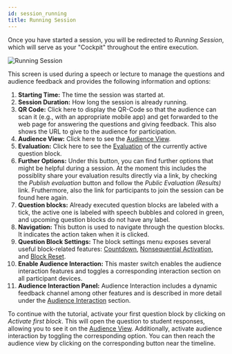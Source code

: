 ```yaml
---
id: session_running
title: Running Session
---
```


Once you have started a session, you will be redirected to _Running Session_, which will serve as your "Cockpit" throughout the entire execution.

![Running Session](assets/session_running.png)

This screen is used during a speech or lecture to manage the questions and audience feedback and provides the following information and options:

1. **Starting Time:** The time the session was started at.
2. **Session Duration:** How long the session is already running.
3. **QR Code:** Click here to display the QR-Code so that the audience can scan it (e.g., with an appropriate mobile app) and get forwarded to the web page for answering the questions and giving feedback. This also shows the URL to give to the audience for participation.
4. **Audience View:** Click here to see the [Audience View](audience_view.md).
5. **Evaluation:** Click here to see the [Evaluation](evaluation.md) of the currently active question block.
6. **Further Options:** Under this button, you can find further options that might be helpful during a session. At the moment this includes the possiblity share your evaluation results directly via a link, by checking the _Publish evaluation_ button and follow the _Public Evaluation (Results)_ link. Fruthermore, also the link for participants to join the session can be found here again.
7. **Question blocks:** Already executed question blocks are labeled with a tick, the active one is labeled with speech bubbles and colored in green, and upcoming question blocks do not have any label.
8. **Navigation:** This button is used to navigate through the question blocks. It indicates the action taken when it is clicked.
9. **Question Block Settings:** The block settings menu exposes several useful block-related features: [Countdown](advanced/session_countdown.md), [Nonsequential Activation](advanced/session_nonsequential.md), and [Block Reset](advanced/session_block_reset.md).
10. **Enable Audience Interaction:** This master switch enables the audience interaction features and toggles a corresponding interaction section on all participant devices.
11. **Audience Interaction Panel:** Audience Interaction includes a dynamic feedback channel among other features and is described in more detail under the [Audience Interaction](audience_interaction.md) section.

To continue with the tutorial, activate your first question block by clicking on _Activate first block_. This will open the question to student responses, allowing you to see it on the [Audience View](audience_view.md). Additionally, activate audience interaction by toggling the corresponding option. You can then reach the audience view by clicking on the corresponding button near the timeline.
